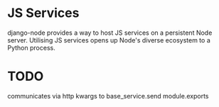 JS Services
===========

django-node provides a way to host JS services on a persistent Node server. Utilising
JS services opens up Node's diverse ecosystem to a Python process.

# TODO
communicates via http
kwargs to base_service.send
module.exports
